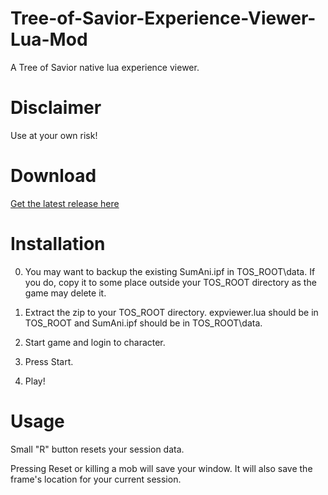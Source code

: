 # Tree-of-Savior-Experience-Viewer-Lua-Mod

A Tree of Savior native lua experience viewer.

# Disclaimer

Use at your own risk!

# Download

[Get the latest release here](https://github.com/Excrulon/Tree-of-Savior-Experience-Viewer-Lua-Mod/releases)

# Installation

0. You may want to backup the existing SumAni.ipf in TOS_ROOT\data. If you do, copy it to some place outside your TOS_ROOT directory as the game may delete it.

1. Extract the zip to your TOS_ROOT directory. expviewer.lua should be in TOS_ROOT and SumAni.ipf should be in TOS_ROOT\data.

2. Start game and login to character.

3. Press Start.

4. Play!

# Usage

Small "R" button resets your session data.

Pressing Reset or killing a mob will save your window. It will also save the frame's location for your current session.
